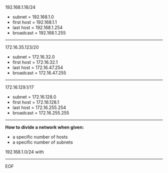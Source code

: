 192.168.1.18/24
- subnet = 192.168.1.0
- first host = 192.168.1.1
- last host = 192.168.1.254
- broadcast = 192.168.1.255

---

172.16.35.123/20
- subnet = 172.16.32.0
- first host = 172.16.32.1
- last host = 172.16.47.254
- broadcast = 172.16.47.255

---

172.16.129.1/17
- subnet = 172.16.128.0
- first host = 172.16.128.1
- last host = 172.16.255.254
- broadcast = 172.16.255.255

---

**How to divide a network when given:**
- a specific number of hosts
- a specific number of subnets

192.168.1.0/24 with 


---
EOF
